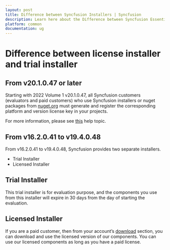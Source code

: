 ```yaml
---
layout: post
title: Difference between Syncfusion Installers | Syncfusion
description: Learn here about the Difference between Syncfusion Essential Studio Licensed Installer and Trial Installer.
platform: common
documentation: ug
--- 
```


# Difference between license installer and trial installer

## From v20.1.0.47 or later

Starting with 2022 Volume 1 v20.1.0.47, all Syncfusion customers (evaluators and paid customers) who use Syncfusion installers or nuget packages from [nuget.org](https://www.nuget.org/packages?q=Syncfusion) must generate and register the corresponding platform and version license key in your projects.

For more information, please see [this](https://help.syncfusion.com/common/essential-studio/licensing/license-key) help topic.

## From v16.2.0.41 to v19.4.0.48

From v16.2.0.41 to v19.4.0.48, Syncfusion provides two separate installers.

   -	Trial Installer
   -	Licensed Installer

## Trial Installer

This trial installer is for evaluation purpose, and the components you use from this installer will expire in 30 days from the day of starting the evaluation. 

## Licensed Installer

If you are a paid customer, then from your account’s [download](https://www.syncfusion.com/account/downloads) section, you can download and use the licensed version of our components. You can use our licensed components as long as you have a paid license.
